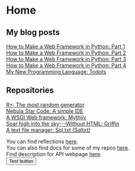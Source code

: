 # Home

## My blog posts

[How to Make a Web Framework in Python: Part 1](https://zachyboy12.github.io/blog/make-a-web-framework-with-python-part-1)  
[How to Make a Web Framework in Python: Part 2](https://zachyboy12.github.io/blog/make-a-web-framework-with-python-part-2)  
[How to Make a Web Framework in Python: Part 3](https://zachyboy12.github.io/blog/make-a-web-framework-with-python-part-3)  
[How to Make a Web Framework in Python: Part 4](https://zachyboy12.github.io/blog/make-a-web-framework-with-python-part-4)  
[My New Programming Language: Todots](https://zachyboy12.github.io/blog/my-new-programming-language)

## Repositories

[R+: The most random generator](https://github.com/zachyboy12/rplus)  
[Nebula Star Code: A simple IDE](https://github.com/zachyboy12/NebulaStarCode)  
[A WSGI Web framework: Mythjiv](https://github.com/zachyboy12/mythjiv)  
[Soar high into the sky---Without HTML: Griffin](https://github.com/zachyboy12/griffin)  
[A text file manager: Sql.txt (Sqltxt)](https://github.com/zachyboy12/sqltxt)  


You can find reflections [here](https://zachyboy12.github.io/daily-reflections-from-a-mother).  
You can also find docs for some of my repos [here](https://zachyboy12.github.io/docs/).  
Find description for API webpage [here](https://zachyboy12.github.io/api/).  
<button>Test button</button>
